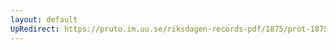 ```yaml
---
layout: default
UpRedirect: https://pruto.im.uu.se/riksdagen-records-pdf/1875/prot-1875--fk--004/prot-1875--fk--004_011.pdf
---
```

